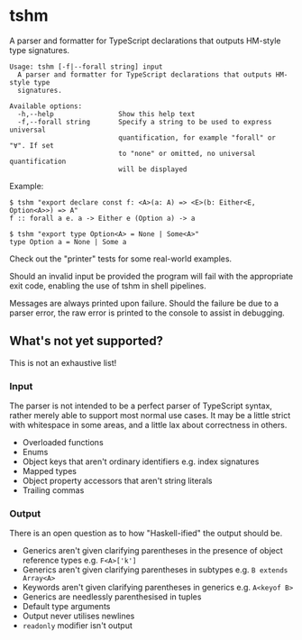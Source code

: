 # tshm

A parser and formatter for TypeScript declarations that outputs HM-style type signatures.

```
Usage: tshm [-f|--forall string] input
  A parser and formatter for TypeScript declarations that outputs HM-style type
  signatures.

Available options:
  -h,--help                Show this help text
  -f,--forall string       Specify a string to be used to express universal
                           quantification, for example "forall" or "∀". If set
                           to "none" or omitted, no universal quantification
                           will be displayed
```

Example:

```
$ tshm "export declare const f: <A>(a: A) => <E>(b: Either<E, Option<A>>) => A"
f :: forall a e. a -> Either e (Option a) -> a

$ tshm "export type Option<A> = None | Some<A>"
type Option a = None | Some a
```

Check out the "printer" tests for some real-world examples.

Should an invalid input be provided the program will fail with the appropriate exit code, enabling the use of tshm in shell pipelines.

Messages are always printed upon failure. Should the failure be due to a parser error, the raw error is printed to the console to assist in debugging.

## What's not yet supported?

This is not an exhaustive list!

### Input

The parser is not intended to be a perfect parser of TypeScript syntax, rather merely able to support most normal use cases. It may be a little strict with whitespace in some areas, and a little lax about correctness in others.

- Overloaded functions
- Enums
- Object keys that aren't ordinary identifiers e.g. index signatures
- Mapped types
- Object property accessors that aren't string literals
- Trailing commas

### Output

There is an open question as to how "Haskell-ified" the output should be.

- Generics aren't given clarifying parentheses in the presence of object reference types e.g. `F<A>['k']`
- Generics aren't given clarifying parentheses in subtypes e.g. `B extends Array<A>`
- Keywords aren't given clarifying parentheses in generics e.g. `A<keyof B>`
- Generics are needlessly parenthesised in tuples
- Default type arguments
- Output never utilises newlines
- `readonly` modifier isn't output

